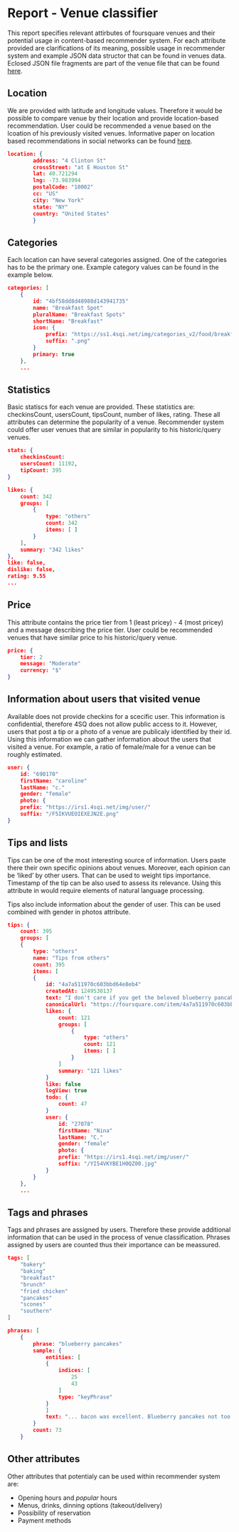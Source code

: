 Report - Venue classifier
=========

This report specifies relevant attirbutes of foursquare venues and their potential usage in content-based recommender system. For each attribute provided are  clarifications of its meaning, possible usage in recommender system and example JSON data structor that can be found in venues data. Eclosed JSON file fragments are part of the venue file that can be found [here][example venue].

Location
----
We are provided with latitude and longitude values. Therefore it would be possible to compare venue by their location and provide location-based recommendation. User could be recommended a venue based on the lcoation of his previously visited venues. Informative paper on location based recommendations in social networks can be found [here][location based].



```json
location: {
    	address: "4 Clinton St"
		crossStreet: "at E Houston St"
		lat: 40.721294
		lng: -73.983994
		postalCode: "10002"
		cc: "US"
		city: "New York"
		state: "NY"
		country: "United States"
		}
```

Categories
----

Each location can have several categories  assigned. One of the categories has to be the primary one. Example category values can be found in the example below.

```json
categories: [
    {
		id: "4bf58dd8d48988d143941735"
		name: "Breakfast Spot"
		pluralName: "Breakfast Spots"
		shortName: "Breakfast"
		icon: {
		    prefix: "https://ss1.4sqi.net/img/categories_v2/food/breakfast_"
		    suffix: ".png"
		}
		primary: true
    },
    ...
```

Statistics
----
Basic statiscs for each venue are provided. These statistics are: checkinsCount, usersCount, tipsCount, number of likes, rating. These all attributes can determine the popularity of a venue. Recommender system could offer user venues that are similar in popularity to his historic/query venues. 

```json
stats: {
    checkinsCount: 
	usersCount: 11192,
    tipCount: 395
}
```
```json
likes: {
    count: 342
	groups: [
	    {
            type: "others"
		    count: 342
            items: [ ]
        }
	],
	summary: "342 likes"
},
like: false,
dislike: false,
rating: 9.55
...
```
Price
----
This attribute contains the price tier from 1 (least pricey) - 4 (most pricey) and a message describing the price tier. User could be recommended venues that have similar price to his historic/query venue. 

```json
price: {
    tier: 2
	message: "Moderate"		
    currency: "$"
}
```
Information about users that visited venue
----
Available does not provide checkins for a scecific user. This information is confidential, therefore 4SQ does not allow public access to it. However, users that post a tip or a photo of a venue are publicaly identified by their id. Using this information we can gather information about the users that visited a venue. For example, a ratio of female/male for a venue can be roughly estimated.

```json
user: {
	id: "690170"
    firstName: "caroline"
	lastName: "c."
	gender: "female"
	photo: {
	prefix: "https://irs1.4sqi.net/img/user/"
	suffix: "/F5IKVUEOIEXEJN2E.png"
}		
```

Tips and lists
----

Tips can be one of the most interesting source of information. Users paste there their own specific opinions about venues. Moreover, each opinion can be ‘liked’ by other users. That can be used to weight tips importance. Timestamp of the tip can be also used to assess its relevance. Using this attribute in would require elements of natural language processing. 

Tips also include information about the gender of user. This can be used combined with gender in photos attribute. 

```json
tips: {
    count: 395
    groups: [
    {
        type: "others"
        name: "Tips from others"
        count: 395
        items: [
        {
            id: "4a7a511970c603bbd64e8eb4"
            createdAt: 1249530137
            text: "I don't care if you get the beloved blueberry pancakes or not, but the must have here is the SUGAR-CURED BACON!"
            canonicalUrl: "https://foursquare.com/item/4a7a511970c603bbd64e8eb4"
            likes: {
                count: 121
                groups: [
                    {
                        type: "others"
                        count: 121
                        items: [ ]
                    }
                ]
                summary: "121 likes"
            }
            like: false
            logView: true
            todo: {
                count: 47
            }
            user: {
                id: "27078"
                firstName: "Nina"
                lastName: "C."
                gender: "female"
                photo: {
                prefix: "https://irs1.4sqi.net/img/user/"
                suffix: "/YI54VKYBE1H0QZ00.jpg"
            }
        }
    },
    ...
```
Tags and phrases
----
Tags and phrases are assigned by users. Therefore these provide additional information that can be used in the process of venue classification. Phrases assigned by users are counted thus their importance can be meassured.

```json
tags: [
	"bakery"
	"baking"
	"breakfast"
	"brunch"
	"fried chicken"
	"pancakes"
	"scones"
	"southern"
]

phrases: [
	{
		phrase: "blueberry pancakes"
		sample: {
	    	entities: [
		    {
        		indices: [
        		    25
        		    43
        		]
    		    type: "keyPhrase"
    		}
		    ]
		    text: "... bacon was excellent. Blueberry pancakes not too impressed. Hot chocolate was..."
		}
		count: 73
    }
```

Other attributes
----
Other attributes that potentialy can be used within recommender system are:
 - Opening hours and *popular* hours
 - Menus, drinks, dinning options (takeout/delivery)
 - Possibility of reservation
 - Payment methods


[location based]:https://www.cl.cam.ac.uk/~cm542/papers/socialcom12_noulas.pdf
[example venue]:https://developer.foursquare.com/docs/explore#req=venues/40a55d80f964a52020f31ee3

    